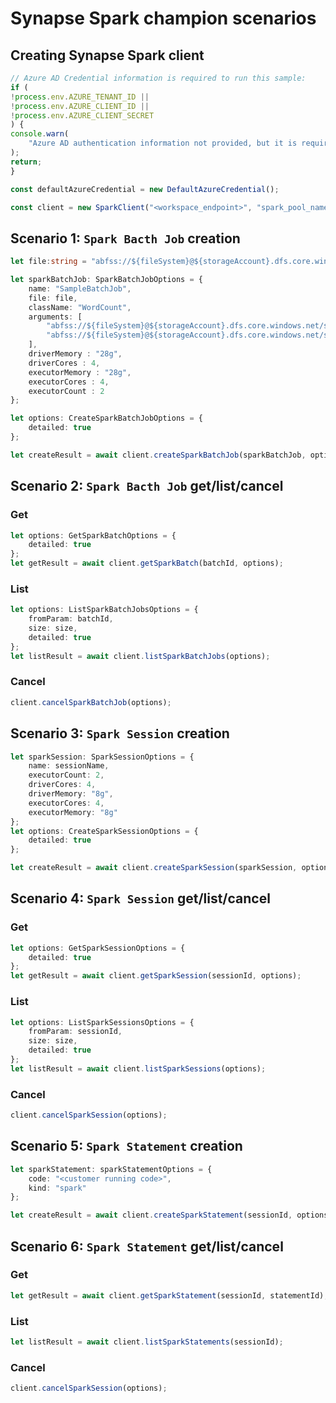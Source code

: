 # Synapse Spark champion scenarios

## Creating Synapse Spark client
```typescript
// Azure AD Credential information is required to run this sample:
if (
!process.env.AZURE_TENANT_ID ||
!process.env.AZURE_CLIENT_ID ||
!process.env.AZURE_CLIENT_SECRET
) {
console.warn(
    "Azure AD authentication information not provided, but it is required to run this sample. Exiting."
);
return;
}

const defaultAzureCredential = new DefaultAzureCredential();

const client = new SparkClient("<workspace_endpoint>", "spark_pool_name", defaultAzureCredential);
```

## Scenario 1: `Spark Bacth Job` creation
```typescript
let file:string = "abfss://${fileSystem}@${storageAccount}.dfs.core.windows.net/samples/java/wordcount/wordcount.jar";

let sparkBatchJob: SparkBatchJobOptions = {
    name: "SampleBatchJob",
    file: file,
    className: "WordCount",
    arguments: [
        "abfss://${fileSystem}@${storageAccount}.dfs.core.windows.net/samples/java/wordcount/shakespeare.txt",
        "abfss://${fileSystem}@${storageAccount}.dfs.core.windows.net/samples/java/wordcount/result/",
    ],
    driverMemory : "28g",
    driverCores : 4,
    executorMemory : "28g",
    executorCores : 4,
    executorCount : 2
};

let options: CreateSparkBatchJobOptions = {
    detailed: true
};

let createResult = await client.createSparkBatchJob(sparkBatchJob, options);
```

## Scenario 2: `Spark Bacth Job` get/list/cancel

### Get
```typescript
let options: GetSparkBatchOptions = {
    detailed: true
};
let getResult = await client.getSparkBatch(batchId, options);
```

### List
```typescript
let options: ListSparkBatchJobsOptions = {
    fromParam: batchId,
    size: size,
    detailed: true
};
let listResult = await client.listSparkBatchJobs(options);
```

### Cancel
```typescript
client.cancelSparkBatchJob(options);
```

## Scenario 3: `Spark Session` creation
```typescript
let sparkSession: SparkSessionOptions = {
    name: sessionName,
    executorCount: 2,
    driverCores: 4,
    driverMemory: "8g",
    executorCores: 4,
    executorMemory: "8g"
};
let options: CreateSparkSessionOptions = {
    detailed: true
};

let createResult = await client.createSparkSession(sparkSession, options);
```

## Scenario 4: `Spark Session` get/list/cancel

### Get
```typescript
let options: GetSparkSessionOptions = {
    detailed: true
};
let getResult = await client.getSparkSession(sessionId, options);
```

### List
```typescript
let options: ListSparkSessionsOptions = {
    fromParam: sessionId,
    size: size,
    detailed: true
};
let listResult = await client.listSparkSessions(options);
```

### Cancel
```typescript
client.cancelSparkSession(options);
```


## Scenario 5: `Spark Statement` creation
```typescript
let sparkStatement: sparkStatementOptions = {
    code: "<customer running code>",
    kind: "spark"
};

let createResult = await client.createSparkStatement(sessionId, options);
```

## Scenario 6: `Spark Statement` get/list/cancel

### Get
```typescript
let getResult = await client.getSparkStatement(sessionId, statementId);
```

### List
```typescript
let listResult = await client.listSparkStatements(sessionId);
```

### Cancel
```typescript
client.cancelSparkSession(options);
```